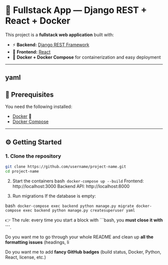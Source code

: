 # 🚀 Fullstack App — Django REST + React + Docker

This project is a **fullstack web application** built with:
- ⚡ **Backend:** [Django REST Framework](https://www.django-rest-framework.org/)
- 🎨 **Frontend:** [React](https://react.dev/)
- 🐳 **Docker + Docker Compose** for containerization and easy deployment

---

yaml
---

## 🔧 Prerequisites
You need the following installed:
- [Docker](https://www.docker.com/get-started) 🐳
- [Docker Compose](https://docs.docker.com/compose/)

---

## ⚙️ Getting Started

### 1. Clone the repository
```bash
git clone https://github.com/username/project-name.git
cd project-name
```
2. Start the containers
bash```
docker-compose up --build```
Frontend: http://localhost:3000
Backend API: http://localhost:8000

3. Run migrations
If the database is empty:

bash```
docker-compose exec backend python manage.py migrate
docker-compose exec backend python manage.py createsuperuser
yaml```


👉 The rule: every time you start a block with \`\`\`bash, you **must close it with \`\`\`**.  

Do you want me to go through your whole README and clean up **all the formatting issues** (headings, li

Do you want me to add **fancy GitHub badges** (build status, Docker, Python, React, license, etc.) 
